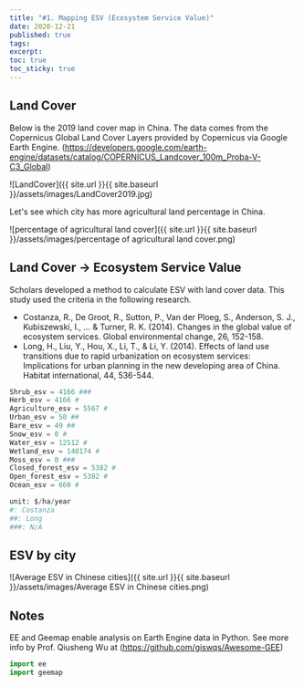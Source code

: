```yaml
---
title: "#1. Mapping ESV (Ecosystem Service Value)"
date: 2020-12-21
published: true
tags:
excerpt: 
toc: true
toc_sticky: true
---
```


## Land Cover 

Below is the 2019 land cover map in China. The data comes from the Copernicus Global Land Cover Layers provided by Copernicus via Google Earth Engine.
(https://developers.google.com/earth-engine/datasets/catalog/COPERNICUS_Landcover_100m_Proba-V-C3_Global)

![LandCover]({{ site.url }}{{ site.baseurl }}/assets/images/LandCover2019.jpg)

Let's see which city has more agricultural land percentage in China.

![percentage of agricultural land cover]({{ site.url }}{{ site.baseurl }}/assets/images/percentage of agricultural land cover.png)

## Land Cover -> Ecosystem Service Value

Scholars developed a method to calculate ESV with land cover data. This study used the criteria in the following research.
- Costanza, R., De Groot, R., Sutton, P., Van der Ploeg, S., Anderson, S. J., Kubiszewski, I., ... & Turner, R. K. (2014). Changes in the global value of ecosystem services. Global environmental change, 26, 152-158.
- Long, H., Liu, Y., Hou, X., Li, T., & Li, Y. (2014). Effects of land use transitions due to rapid urbanization on ecosystem services: Implications for urban planning in the new developing area of China. Habitat international, 44, 536-544.

```python
Shrub_esv = 4166 ###
Herb_esv = 4166 #
Agriculture_esv = 5567 #
Urban_esv = 50 ##
Bare_esv = 49 ##
Snow_esv = 0 #
Water_esv = 12512 #
Wetland_esv = 140174 #
Moss_esv = 0 ###
Closed_forest_esv = 5382 #
Open_forest_esv = 5382 #
Ocean_esv = 660 #

unit: $/ha/year
#: Costanza
##: Long
###: N/A
```

## ESV by city

![Average ESV in Chinese cities]({{ site.url }}{{ site.baseurl }}/assets/images/Average ESV in Chinese cities.png)

## Notes
EE and Geemap enable analysis on Earth Engine data in Python. See more info by Prof. Qiusheng Wu at (https://github.com/giswqs/Awesome-GEE)

```python
import ee
import geemap
```
